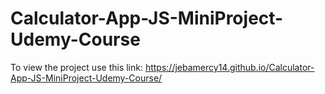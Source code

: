 # Calculator-App-JS-MiniProject-Udemy-Course
To view the project use this link: 
https://jebamercy14.github.io/Calculator-App-JS-MiniProject-Udemy-Course/
